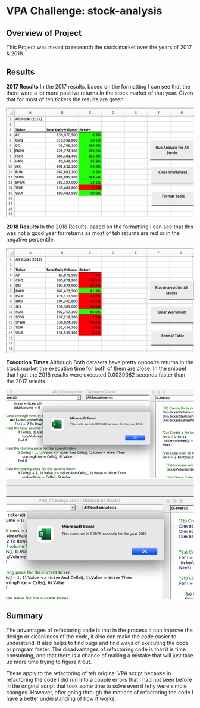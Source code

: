 # VPA Challenge: stock-analysis

## Overview of Project
This Project was meant to research the stock market over the years of 2017 & 2018.

## Results

**2017 Results**
In the 2017 results, based on the formatting I can see that the there were a lot more positive returns in the stock market of that year. Given that for most of teh tickers the results are green.

![Table](https://github.com/tianiedwards98/stock-analysis/blob/main/resources/Image%2010-19-22%20at%204.33%20PM%202.jpeg?raw=true)

**2018 Results**
In the 2018 Results, based on the formatting I can see that this was not a good year for returns as most of teh returns are red or in the negative percentile.

![Table](https://github.com/tianiedwards98/stock-analysis/blob/main/resources/Image%2010-19-22%20at%204.34%20PM.jpeg?raw=true)

**Execution Times**
Although Both datasets have pretty opposite returns in the stock market the execution time for both of them are close. In the snippet that I got the 2018 results were executed 0.0039062 seconds faster than the 2017 results.

![Picture](https://github.com/tianiedwards98/stock-analysis/blob/main/resources/Image%2010-19-22%20at%204.33%20PM.jpeg?raw=true)
![Picture](https://github.com/tianiedwards98/stock-analysis/blob/main/resources/Image%2010-19-22%20at%204.35%20PM.jpeg?raw=true)

## Summary
The advantages of refactoring code is that in the process it can improve the design or cleanliness of the code, it also can make the code easier to understand. It also helps to find bugs and find ways of executing the code or program faster. The disadvantages of refactoring code is that it is time consuming, and that there is a chance of making a mistake that will just take up more time trying to figure it out.

These apply to the refactoring of teh original VPA script because in refactoring the code I did run into a couple errors that I had not seen before in the original script that took some time to solve even if tehy were simple changes. However, after going through the motions of refactoring the code I have a better understanding of how it works. 
